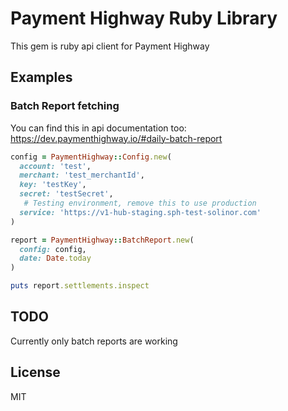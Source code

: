 # Payment Highway Ruby Library

This gem is ruby api client for Payment Highway

## Examples
### Batch Report fetching
You can find this in api documentation too: https://dev.paymenthighway.io/#daily-batch-report

```ruby
config = PaymentHighway::Config.new(
  account: 'test',
  merchant: 'test_merchantId',
  key: 'testKey',
  secret: 'testSecret',
   # Testing environment, remove this to use production
  service: 'https://v1-hub-staging.sph-test-solinor.com'
)

report = PaymentHighway::BatchReport.new(
  config: config,
  date: Date.today
)

puts report.settlements.inspect
```

## TODO
Currently only batch reports are working

## License
MIT
